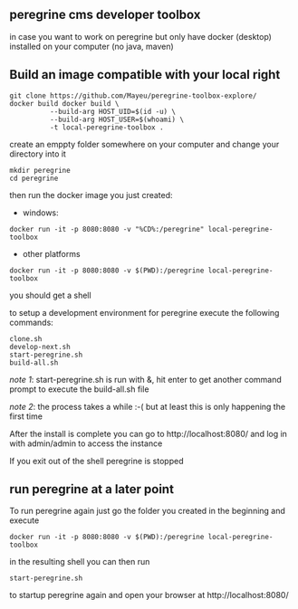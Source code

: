 peregrine cms developer toolbox
----

in case you want to work on peregrine but only have docker (desktop) installed on your computer (no java, maven)

## Build an image compatible with your local right

```
git clone https://github.com/Mayeu/peregrine-toolbox-explore/
docker build docker build \
          --build-arg HOST_UID=$(id -u) \
          --build-arg HOST_USER=$(whoami) \
          -t local-peregrine-toolbox .
```

create an emppty folder somewhere on your computer and change your directory into it

```
mkdir peregrine
cd peregrine
```

then run the docker image you just created: 

- windows: 

```
docker run -it -p 8080:8080 -v "%CD%:/peregrine" local-peregrine-toolbox
```

- other platforms

```
docker run -it -p 8080:8080 -v $(PWD):/peregrine local-peregrine-toolbox
```

you should get a shell 

to setup a development environment for peregrine execute the following commands: 

```
clone.sh
develop-next.sh
start-peregrine.sh
build-all.sh
```

_note 1_: start-peregrine.sh is run with &, hit enter to get another command prompt to execute the build-all.sh file

_note 2_: the process takes a while :-( but at least this is only happening the first time

After the install is complete you can go to http://localhost:8080/ and log in with admin/admin to access the instance

If you exit out of the shell peregrine is stopped

## run peregrine at a later point

To run peregrine again just go the folder you created in the beginning and execute

```
docker run -it -p 8080:8080 -v $(PWD):/peregrine local-peregrine-toolbox
```

in the resulting shell you can then run

```
start-peregrine.sh
```

to startup peregrine again and open your browser at http://localhost:8080/
